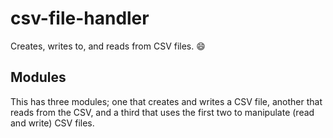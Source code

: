 # csv-file-handler
Creates, writes to, and reads from CSV files. :smile:

## Modules
This has three modules; one that creates and writes a CSV file, another that reads from the CSV, and a third that uses the first two to manipulate (read and write) CSV files.
